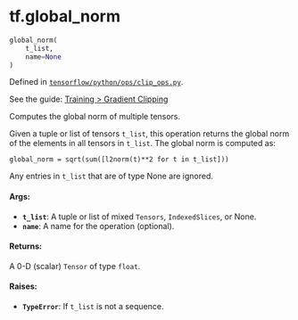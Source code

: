 <div itemscope itemtype="http://developers.google.com/ReferenceObject">
<meta itemprop="name" content="tf.global_norm" />
</div>

# tf.global_norm

``` python
global_norm(
    t_list,
    name=None
)
```



Defined in [`tensorflow/python/ops/clip_ops.py`](https://www.tensorflow.org/code/tensorflow/python/ops/clip_ops.py).

See the guide: [Training > Gradient Clipping](../../../api_guides/python/train.md#Gradient_Clipping)

Computes the global norm of multiple tensors.

Given a tuple or list of tensors `t_list`, this operation returns the
global norm of the elements in all tensors in `t_list`. The global norm is
computed as:

`global_norm = sqrt(sum([l2norm(t)**2 for t in t_list]))`

Any entries in `t_list` that are of type None are ignored.

#### Args:

* <b>`t_list`</b>: A tuple or list of mixed `Tensors`, `IndexedSlices`, or None.
* <b>`name`</b>: A name for the operation (optional).


#### Returns:

  A 0-D (scalar) `Tensor` of type `float`.


#### Raises:

* <b>`TypeError`</b>: If `t_list` is not a sequence.